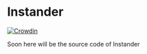 # Instander
[![Crowdin](https://badges.crowdin.net/project-pink/localized.svg)](https://crowdin.com/project/project-pink)

Soon here will be the source code of Instander
